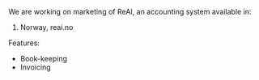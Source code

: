 We are working on marketing of ReAI, an accounting system available in:

1. Norway, reai.no

Features:

* Book-keeping
* Invoicing